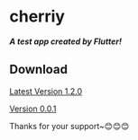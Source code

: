 # cherriy

***A test app created by Flutter!***

## Download

[Latest Version 1.2.0](./build/app/outputs/flutter-apk/cherriy.apk)

[Version 0.0.1](./sources/cherriy.apk)

Thanks for your support~😊😊😊
